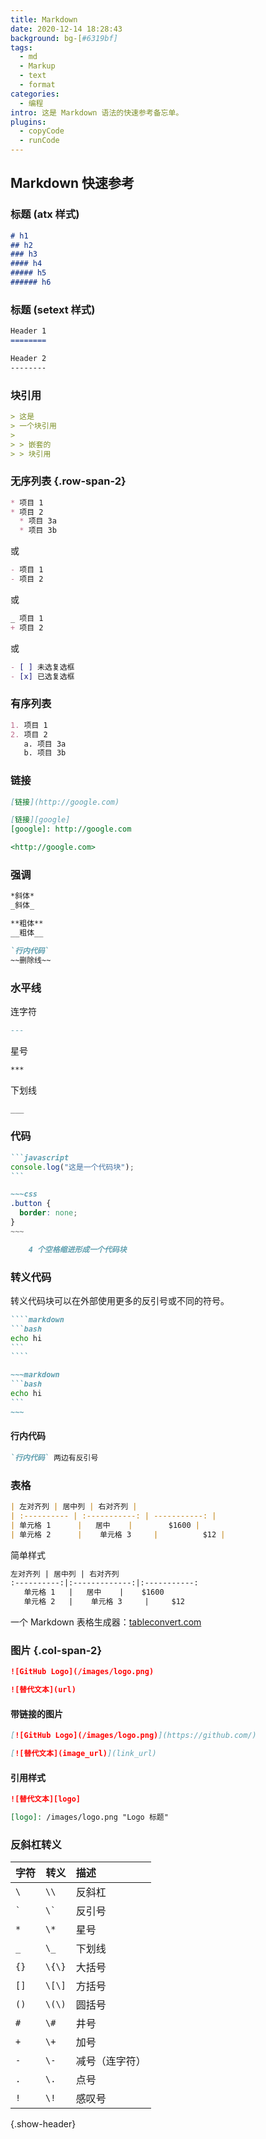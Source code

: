 ```yaml
---
title: Markdown
date: 2020-12-14 18:28:43
background: bg-[#6319bf]
tags:
  - md
  - Markup
  - text
  - format
categories:
  - 编程
intro: 这是 Markdown 语法的快速参考备忘单。
plugins:
  - copyCode
  - runCode
---
```


## Markdown 快速参考

### 标题 (atx 样式)

<!-- prettier-ignore -->
```markdown
# h1
## h2
### h3
#### h4
##### h5
###### h6
```

### 标题 (setext 样式)

<!-- prettier-ignore -->
```markdown
Header 1
========

Header 2
--------
```

### 块引用

```markdown
> 这是
> 一个块引用
>
> > 嵌套的
> > 块引用
```

### 无序列表 {.row-span-2}

<!-- prettier-ignore -->
```markdown
* 项目 1
* 项目 2
  * 项目 3a
  * 项目 3b
```

或

```markdown
- 项目 1
- 项目 2
```

或

<!-- prettier-ignore -->
```markdown
_ 项目 1
+ 项目 2
```

或

```markdown
- [ ] 未选复选框
- [x] 已选复选框
```

### 有序列表

```markdown
1. 项目 1
2. 项目 2
   a. 项目 3a
   b. 项目 3b
```

### 链接

```markdown
[链接](http://google.com)

[链接][google]
[google]: http://google.com

<http://google.com>
```

### 强调

<!-- prettier-ignore -->
```markdown
*斜体*
_斜体_

**粗体**
__粗体__

`行内代码`
~~删除线~~
```

### 水平线

连字符

<!-- prettier-ignore -->
```markdown
---
```

星号

<!-- prettier-ignore -->
```markdown
***
```

下划线

<!-- prettier-ignore -->
```markdown
___
```

### 代码

````markdown
```javascript
console.log("这是一个代码块");
```
````

<!-- prettier-ignore -->
```markdown
~~~css
.button {
  border: none;
}
~~~
```

```markdown
    4 个空格缩进形成一个代码块
```

### 转义代码

转义代码块可以在外部使用更多的反引号或不同的符号。

<!-- prettier-ignore -->
`````markdown
````markdown
```bash
echo hi
```
````

~~~markdown
```bash
echo hi
```
~~~

`````

#### 行内代码

```markdown
`行内代码` 两边有反引号
```

### 表格

```markdown
| 左对齐列 | 居中列 | 右对齐列 |
| :---------- | :-----------: | -----------: |
| 单元格 1      |   居中    |        $1600 |
| 单元格 2      |    单元格 3     |          $12 |
```

简单样式

<!-- prettier-ignore -->
```markdown
左对齐列 | 居中列 | 右对齐列
:----------:|:-------------:|:-----------:
   单元格 1   |   居中    |    $1600
   单元格 2   |    单元格 3     |     $12
```

一个 Markdown 表格生成器：[tableconvert.com](https://tableconvert.com/)

### 图片 {.col-span-2}

```markdown
![GitHub Logo](/images/logo.png)

![替代文本](url)
```

#### 带链接的图片

```markdown
[![GitHub Logo](/images/logo.png)](https://github.com/)

[![替代文本](image_url)](link_url)
```

#### 引用样式

```markdown
![替代文本][logo]

[logo]: /images/logo.png "Logo 标题"
```

### 反斜杠转义

| 字符              | 转义                  | 描述                  |
| ----------------- | --------------------- | :-------------------- |
| <code>\\</code>   | <code>\\\\</code>     | 反斜杠                |
| <code>\`</code>   | <code>\\\`</code>     | 反引号                |
| <code>\*</code>   | <code>\\\*</code>     | 星号                  |
| <code>\_</code>   | <code>\\\_</code>     | 下划线                |
| <code>\{\}</code> | <code>\\\{\\\}</code> | 大括号                |
| <code>\[\]</code> | <code>\\\[\\\]</code> | 方括号                |
| <code>\(\)</code> | <code>\\\(\\\)</code> | 圆括号                |
| <code>\#</code>   | <code>\\\#</code>     | 井号                  |
| <code>\+</code>   | <code>\\\+</code>     | 加号                  |
| <code>\-</code>   | <code>\\\-</code>     | 减号（连字符）        |
| <code>\.</code>   | <code>\\\.</code>     | 点号                  |
| <code>\!</code>   | <code>\\\!</code>     | 感叹号                |

{.show-header}

